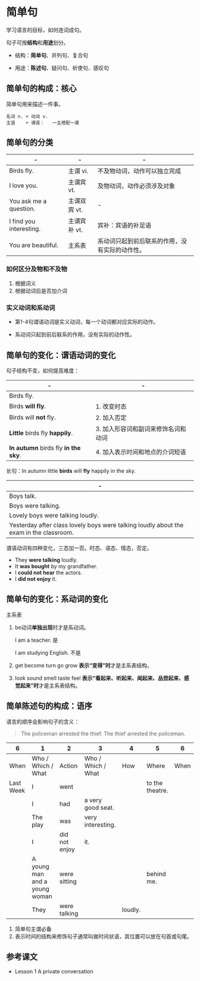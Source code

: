 # 简单句

学习语言的目标，如何连词成句。

句子可按**结构**和**用途**划分。

- 结构：**简单句**、并列句、复合句

- 用途：**陈述句**、疑问句、祈使句、感叹句



## 简单句的构成：核心

简单句用来描述一件事。

```
名词 n. + 动词 v.
主语    + 谓语：   一主搭配一谓
```



## 简单句的分类

| -                       | -            | -                                              |
| ----------------------- | ------------ | ---------------------------------------------- |
| Birds fly.              | 主谓 vi.     | 不及物动词，动作可以独立完成                   |
| I love you.             | 主谓宾 vt.   | 及物动词，动作必须涉及对象                     |
| You ask me a question.  | 主谓双宾 vt. | -                                              |
| I find you interesting. | 主谓宾补 vt. | 宾补：宾语的补足语                             |
| You are beautiful.      | 主系表       | 系动词只起到前后联系的作用，没有实际的动作性。 |

### 如何区分及物和不及物

1. 根据词义
2. 根据动词后是否加介词



### 实义动词和系动词

- 第1-4句谓语动词是实义动词，每一个动词都对应实际的动作。

- 系动词只起到前后联系的作用，没有实际的动作性。



## 简单句的变化：谓语动词的变化

句子结构不变，如何提高难度：

| -                                       | -                                   |
| --------------------------------------- | ----------------------------------- |
| Birds fly.                              |                                     |
| Birds **will fly**.                     | 1. 改变时态                         |
| Birds will **not** fly.                 | 2. 加入否定                         |
| **Little** birds fly **happily**.       | 3. 加入形容词和副词来修饰名词和动词 |
| **In autumn** birds fly **in the sky**. | 4. 加入表示时间和地点的介词短语     |

长句：In autumn little **birds** will **fly** happily in the sky.

| -                                                            |
| ------------------------------------------------------------ |
| Boys talk.                                                   |
| Boys were talking.                                           |
| Lovely boys were talking loudly.                             |
| Yesterday after class lovely boys were talking loudly about the exam in the classroom. |



谓语动词有四种变化，三态加一否。时态、语态、情态，否定。

- They **were talking** loudly.
- It **was bought** by my grandfather.
- I **could not hear** the actors.
- I **did not enjoy** it.



## 简单句的变化：系动词的变化

主系表

1. be动词**单独出现**时才是系动词。

   I am a teacher. 是

   I am studying English. 不是

2. get become turn go grow **表示“变得”时**才是主系表结构。

3. look sound smell taste feel **表示“看起来、听起来、闻起来、品尝起来、感觉起来”时**才是主系表结构。





## 简单陈述句的构成：语序

语言的顺序会影响句子的含义：

> The policeman arrested the thief.
> The thief arrested the policeman.



| 6         | 1                             | 2             | 3                  | 4       | 5               | 6    |
| --------- | ----------------------------- | ------------- | ------------------ | ------- | --------------- | ---- |
| When      | Who / Which / What            | Action        | Who / Which / What | How     | Where           | When |
| Last Week | I                             | went          |                    |         | to the theatre. |      |
|           | I                             | had           | a very good seat.  |         |                 |      |
|           | The play                      | was           | very interesting.  |         |                 |      |
|           | I                             | did not enjoy | it.                |         |                 |      |
|           | A young man and a young woman | were sitting  |                    |         | behind me.      |      |
|           | They                          | were talking  |                    | loudly. |                 |      |

1. 简单句主谓必备
2. 表示时间的结构来修饰句子通常叫做时间状语，其位置可以放在句首或句尾。



## 参考课文

- Lesson 1 A private conversation

